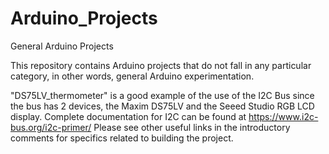 # Arduino_Projects
General Arduino Projects

This repository contains Arduino projects that do not fall in any particular category, in other words, general Arduino experimentation.

"DS75LV_thermometer" is a good example of the use of the I2C Bus since the bus has 2 devices, the Maxim DS75LV and the Seeed Studio RGB LCD display. Complete documentation for I2C can be found at https://www.i2c-bus.org/i2c-primer/ Please see other useful links in the introductory comments for specifics related to building the project.
